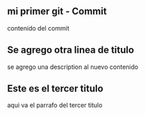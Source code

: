## mi primer git - Commit
contenido del commit

## Se agrego otra linea de titulo
se agrego una description al nuevo contenido

## Este es el tercer titulo
aqui va el parrafo del tercer titulo